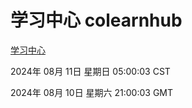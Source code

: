 # 学习中心 colearnhub
[学习中心](http://:56308/colearnhub/)

2024年 08月 11日 星期日 05:00:03 CST

2024年 08月 10日 星期六 21:00:03 GMT

